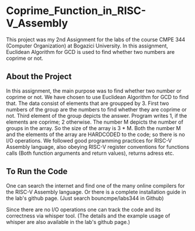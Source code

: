 # Coprime_Function_in_RISC-V_Assembly
This project was my 2nd Assignment for the labs of the course CMPE 344 (Computer Organization) at Bogazici University. In this assignment, Euclidean Algorithm for GCD is used to find whether two numbers are coprime or not.
## About the Project
In this assignment, the main purpose was to find whether two number or coprime or not. We have chosen to use Euclidean Algorithm for GCD to find that. The data consist of elements that are groupped by 3. First two numbers of the group are the numbers to find whether they are coprime or not. Third element of the group depicts the answer. Program writes 1, if the elements are coprime; 2 otherwise. The number M depicts the number of groups in the array. So the size of the array is 3 * M. Both the number M and the elements of the array are HARDCODED to the code; so there is no I/O operations. We followed good programming practices for RISC-V Assembly language, also obeying RISC-V register conventions for functions calls (Both function arguments and return values), returns adress etc.
## To Run the Code
One can search the internet and find one of the many online compilers for the RISC-V Assembly language. Or there is a complete installation guide in the lab's github page. (Just search bouncmpe/labs344 in Github)

Since there are no I/O operations one can track the code and its correctness via whisper tool. (The details and the example usage of whisper are also available in the lab's github page.)
